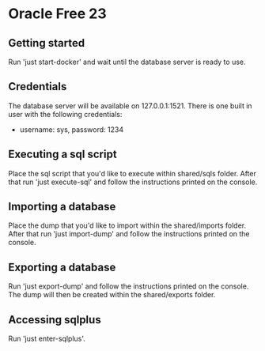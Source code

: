 # Oracle Free 23

## Getting started
Run 'just start-docker' and wait until the database server is ready to use.

## Credentials
The database server will be available on 127.0.0.1:1521.
There is one built in user with the following credentials:
- username: sys, password: 1234

## Executing a sql script
Place the sql script that you'd like to execute within shared/sqls folder. After that run 'just
execute-sql' and follow the instructions printed on the console.

## Importing a database
Place the dump that you'd like to import within the shared/imports folder. After that run 'just import-dump' and follow the instructions printed on the console.

## Exporting a database
Run 'just export-dump' and follow the instructions printed on the console. The dump will then be
created within the shared/exports folder.

## Accessing sqlplus
Run 'just enter-sqlplus'.
